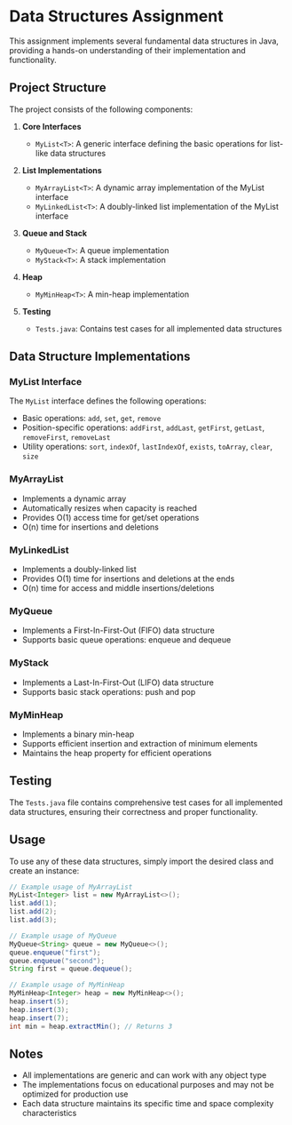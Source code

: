 # Data Structures Assignment

This assignment implements several fundamental data structures in Java, providing a hands-on understanding of their implementation and functionality.

## Project Structure

The project consists of the following components:

1. **Core Interfaces**
   - `MyList<T>`: A generic interface defining the basic operations for list-like data structures

2. **List Implementations**
   - `MyArrayList<T>`: A dynamic array implementation of the MyList interface
   - `MyLinkedList<T>`: A doubly-linked list implementation of the MyList interface

3. **Queue and Stack**
   - `MyQueue<T>`: A queue implementation
   - `MyStack<T>`: A stack implementation

4. **Heap**
   - `MyMinHeap<T>`: A min-heap implementation

5. **Testing**
   - `Tests.java`: Contains test cases for all implemented data structures

## Data Structure Implementations

### MyList Interface
The `MyList` interface defines the following operations:
- Basic operations: `add`, `set`, `get`, `remove`
- Position-specific operations: `addFirst`, `addLast`, `getFirst`, `getLast`, `removeFirst`, `removeLast`
- Utility operations: `sort`, `indexOf`, `lastIndexOf`, `exists`, `toArray`, `clear`, `size`

### MyArrayList
- Implements a dynamic array
- Automatically resizes when capacity is reached
- Provides O(1) access time for get/set operations
- O(n) time for insertions and deletions

### MyLinkedList
- Implements a doubly-linked list
- Provides O(1) time for insertions and deletions at the ends
- O(n) time for access and middle insertions/deletions

### MyQueue
- Implements a First-In-First-Out (FIFO) data structure
- Supports basic queue operations: enqueue and dequeue

### MyStack
- Implements a Last-In-First-Out (LIFO) data structure
- Supports basic stack operations: push and pop

### MyMinHeap
- Implements a binary min-heap
- Supports efficient insertion and extraction of minimum elements
- Maintains the heap property for efficient operations

## Testing
The `Tests.java` file contains comprehensive test cases for all implemented data structures, ensuring their correctness and proper functionality.

## Usage
To use any of these data structures, simply import the desired class and create an instance:

```java
// Example usage of MyArrayList
MyList<Integer> list = new MyArrayList<>();
list.add(1);
list.add(2);
list.add(3);

// Example usage of MyQueue
MyQueue<String> queue = new MyQueue<>();
queue.enqueue("first");
queue.enqueue("second");
String first = queue.dequeue();

// Example usage of MyMinHeap
MyMinHeap<Integer> heap = new MyMinHeap<>();
heap.insert(5);
heap.insert(3);
heap.insert(7);
int min = heap.extractMin(); // Returns 3
```

## Notes
- All implementations are generic and can work with any object type
- The implementations focus on educational purposes and may not be optimized for production use
- Each data structure maintains its specific time and space complexity characteristics
